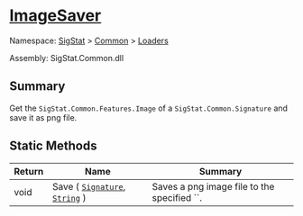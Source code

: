 # [ImageSaver](./ImageSaver.md)

Namespace: [SigStat]() > [Common](./../README.md) > [Loaders](./README.md)

Assembly: SigStat.Common.dll

## Summary
Get the `SigStat.Common.Features.Image` of a `SigStat.Common.Signature` and save it as png file.

## Static Methods

| Return | Name | Summary | 
| --- | --- | --- | 
| void | Save ( [`Signature`](./../Signature.md), [`String`](https://docs.microsoft.com/en-us/dotnet/api/System.String) ) | Saves a png image file to the specified ``. | 


